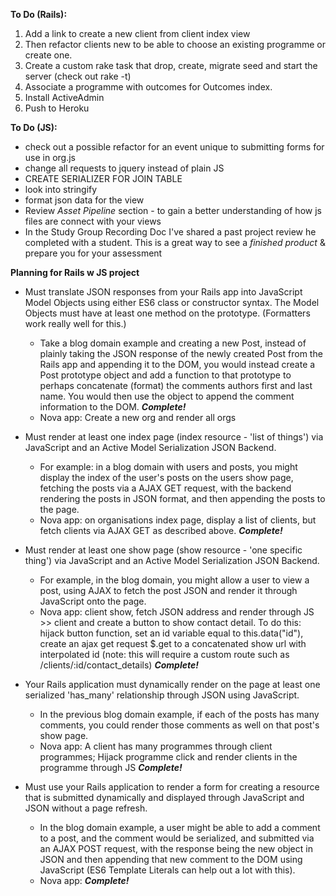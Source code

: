 **To Do (Rails):**

1. Add a link to create a new client from client index view
2. Then refactor clients new to be able to choose an existing programme or create one.
5. Create a custom rake task that drop, create, migrate seed and start the server (check out rake -t)
7. Associate a programme with outcomes for Outcomes index.
8. Install ActiveAdmin
9. Push to Heroku

**To Do (JS):**

* check out a possible refactor for an event unique to submitting forms for use in org.js
* change all requests to jquery instead of plain JS
* CREATE SERIALIZER FOR JOIN TABLE
* look into stringify
* format json data for the view
* Review *Asset Pipeline* section - to gain a better understanding of how js files are connect with your views
* In the Study Group Recording Doc I've shared a past project review he completed with a  student. This is a great way to see a _finished product_ & prepare you for your assessment

**Planning for Rails w JS project**

* Must translate JSON responses from your Rails app into JavaScript Model Objects using either ES6 class or constructor syntax. The Model Objects must have at least one method on the prototype. (Formatters work really well for this.)
    * Take a blog domain example and creating a new Post, instead of plainly taking the JSON response of the newly created Post from the Rails app and appending it to the DOM, you would instead create a Post prototype object and add a function to that prototype to perhaps concatenate (format) the comments authors first and last name. You would then use the object to append the comment information to the DOM.
    ***Complete!***
    * Nova app: Create a new org and render all orgs

* Must render at least one index page (index resource - 'list of things') via JavaScript and an Active Model Serialization JSON Backend.
    * For example: in a blog domain with users and posts, you might display the index of the user's posts on the users show page, fetching the posts via a AJAX GET request, with the backend rendering the posts in JSON format, and then appending the posts to the page.
    * Nova app: on organisations index page, display a list of clients, but fetch clients via AJAX GET as described above. ***Complete!***

* Must render at least one show page (show resource - 'one specific thing') via JavaScript and an Active Model Serialization JSON Backend.
    * For example, in the blog domain, you might allow a user to view a post, using AJAX to fetch the post JSON and render it through JavaScript onto the page.
    * Nova app:  client show, fetch JSON address and render through JS >> client and create a button to show contact detail. To do this: hijack button function, set an id variable equal to this.data("id"), create an ajax get request $.get to a concatenated show url with interpolated id (note: this will require a custom route such as /clients/:id/contact_details) ***Complete!***

* Your Rails application must dynamically render on the page at least one serialized 'has_many' relationship through JSON using JavaScript.
    * In the previous blog domain example, if each of the posts has many comments, you could render those comments as well on that post's show page.
    * Nova app: A client has many programmes through client programmes; Hijack programme click and render clients in the programme through JS ***Complete!***

* Must use your Rails application to render a form for creating a resource that is submitted dynamically and displayed through JavaScript and JSON without a page refresh.
    * In the blog domain example, a user might be able to add a comment to a post, and the comment would be serialized, and submitted via an AJAX POST request, with the response being the new object in JSON and then appending that new comment to the DOM using JavaScript (ES6 Template Literals can help out a lot with this).
    * Nova app: ***Complete!***
